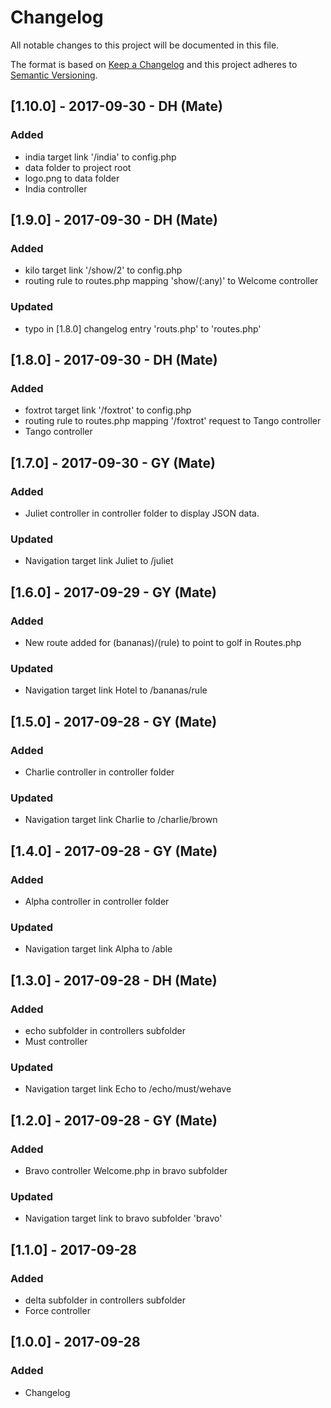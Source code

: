 # Changelog
All notable changes to this project will be documented in this file.

The format is based on [Keep a Changelog](http://keepachangelog.com/en/1.0.0/)
and this project adheres to [Semantic Versioning](http://semver.org/spec/v2.0.0.html).

## [1.10.0] - 2017-09-30 - DH (Mate)
### Added
- india target link '/india' to config.php
- data folder to project root
- logo.png to data folder
- India controller

## [1.9.0] - 2017-09-30 - DH (Mate)
### Added
- kilo target link '/show/2' to config.php
- routing rule to routes.php mapping 'show/(:any)' to Welcome controller
### Updated
- typo in [1.8.0] changelog entry 'routs.php' to 'routes.php'

## [1.8.0] - 2017-09-30 - DH (Mate)
### Added
- foxtrot target link '/foxtrot' to config.php
- routing rule to routes.php mapping '/foxtrot' request to Tango controller
- Tango controller

## [1.7.0] - 2017-09-30 - GY (Mate)
### Added
- Juliet controller in controller folder to display JSON data.
### Updated
- Navigation target link Juliet to /juliet

## [1.6.0] - 2017-09-29 - GY (Mate)
### Added
- New route added for (bananas)/(rule) to point to golf in Routes.php
### Updated
- Navigation target link Hotel to /bananas/rule

## [1.5.0] - 2017-09-28 - GY (Mate)
### Added
- Charlie controller in controller folder
### Updated
- Navigation target link Charlie to /charlie/brown

## [1.4.0] - 2017-09-28 - GY (Mate)
### Added
- Alpha controller in controller folder
### Updated
- Navigation target link Alpha to /able

## [1.3.0] - 2017-09-28 - DH (Mate)
### Added
- echo subfolder in controllers subfolder
- Must controller
### Updated
- Navigation target link Echo to /echo/must/wehave

## [1.2.0] - 2017-09-28 - GY (Mate)
### Added
- Bravo controller Welcome.php in bravo subfolder
### Updated
- Navigation target link to bravo subfolder 'bravo'

## [1.1.0] - 2017-09-28
### Added
- delta subfolder in controllers subfolder
- Force controller

## [1.0.0] - 2017-09-28
### Added
- Changelog